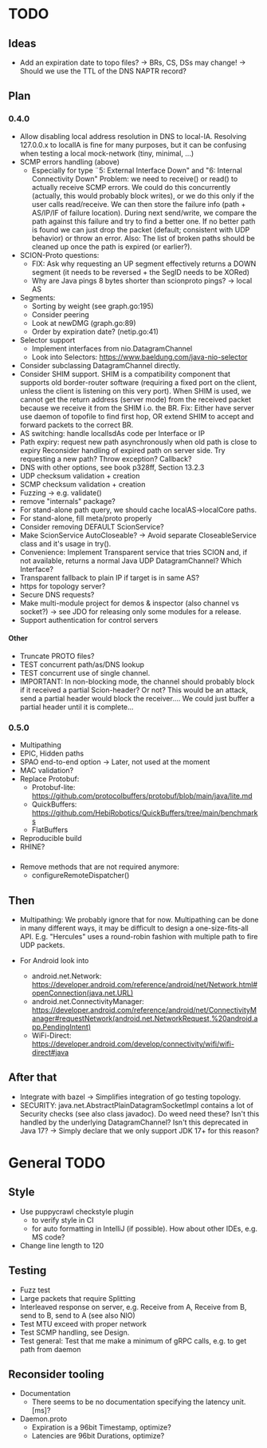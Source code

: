 # TODO

## Ideas
- Add an expiration date to topo files?
  -> BRs, CS, DSs may change!
  -> Should we use the TTL of the DNS NAPTR record?

## Plan

### 0.4.0
- Allow disabling local address resolution in DNS to local-IA. Resolving 127.0.0.x to
  localIA is fine for many purposes, but it can be confusing when testing a local
  mock-network (tiny, minimal, ...)
- SCMP errors handling (above)
  - Especially for type ¨5: External Interface Down" and "6: Internal Connectivity Down"
    Problem: we need to receive() or read() to actually receive SCMP errors.
    We could do this concurrently (actually, this would probably block writes),
    or we do this only if the user calls read/receive. We can then store the failure info
    (path + AS/IP/IF of failure location). During next send/write, we compare the 
    path against this failure and try to find a better one. If no better path is found
    we can just drop the packet (default; consistent with UDP behavior) or throw an error. 
    Also: The list of broken paths should be cleaned up once the path is expired (or earlier?). 
- SCION-Proto questions:
  - FIX: Ask why requesting an UP segment effectively returns a DOWN segment
    (it needs to be reversed + the SegID needs to be XORed)
  - Why are Java pings 8 bytes shorter than scionproto pings? -> local AS
- Segments:
  - Sorting by weight (see graph.go:195)
  - Consider peering
  - Look at newDMG (graph.go:89)
  - Order by expiration date? (netip.go:41)
- Selector support
  - Implement interfaces from nio.DatagramChannel
  - Look into Selectors:  https://www.baeldung.com/java-nio-selector
- Consider subclassing DatagramChannel directly.
- Consider SHIM support. SHIM is a compatibility component that supports
  old border-router software (requiring a fixed port on the client, unless
  the client is listening on this very port).  When SHIM is used, we cannot 
  get the return address (server mode) from the received packet because we receive it 
  from the SHIM i.o. the BR. Fix: Either have server use daemon of topofile to find
  first hop, OR extend SHIM to accept and forward packets to the correct BR.
- AS switching: handle localIsdAs code per Interface or IP
- Path expiry: request new path asynchronously when old path is close to expiry
  Reconsider handling of expired path on server side. Try requesting a new path?
  Throw exception? Callback?
- DNS with other options, see book p328ff, Section 13.2.3
- UDP checksum validation + creation
- SCMP checksum validation + creation
- Fuzzing -> e.g. validate()
- remove "internals" package?
- For stand-alone path query, we should cache localAS->localCore paths.
- For stand-alone, fill meta/proto properly
- Consider removing DEFAULT ScionService?
- Make ScionService AutoCloseable? -> Avoid separate CloseableService class and it's usage in try().
- Convenience: Implement Transparent service that tries SCION and, if not available,
  returns a normal Java UDP DatagramChannel? Which Interface?
- Transparent fallback to plain IP if target is in same AS?
- https for topology server?
- Secure DNS requests?
- Make multi-module project for demos & inspector (also channel vs socket?)
  -> see JDO for releasing only some modules for a release.
- Support authentication for control servers

#### Other
- Truncate PROTO files?
- TEST concurrent path/as/DNS lookup
- TEST concurrent use of single channel.
- IMPORTANT: In non-blocking mode, the channel should probably block if it received a partial Scion-header?
  Or not? This would be an attack, send a partial header would block the receiver....
  We could just buffer a partial header until it is complete...

### 0.5.0
- Multipathing
- EPIC, Hidden paths
- SPAO end-to-end option -> Later, not used at the moment
- MAC validation?
- Replace Protobuf:
  - Protobuf-lite: https://github.com/protocolbuffers/protobuf/blob/main/java/lite.md
  - QuickBuffers: https://github.com/HebiRobotics/QuickBuffers/tree/main/benchmarks
  - FlatBuffers
- Reproducible build
- RHINE?

###
- Remove methods that are not required anymore:
  - configureRemoteDispatcher() 

## Then

- Multipathing: We probably ignore that for now. Multipathing can be done in
  many different ways, it may be difficult to design a one-size-fits-all API.
  E.g. "Hercules" uses a round-robin fashion with multiple path to fire UDP packets. 

- For Android look into
  - android.net.Network: 
    https://developer.android.com/reference/android/net/Network.html#openConnection(java.net.URL)
  - android.net.ConnectivityManager: 
    https://developer.android.com/reference/android/net/ConnectivityManager#requestNetwork(android.net.NetworkRequest,%20android.app.PendingIntent)
  - WiFi-Direct: 
    https://developer.android.com/develop/connectivity/wifi/wifi-direct#java

## After that
- Integrate with bazel -> Simplifies integration of go testing topology.
- SECURITY: java.net.AbstractPlainDatagramSocketImpl contains a lot of 
  Security checks (see also class javadoc). Do weed need these? Isn't this
  handled by the underlying DatagramChannel? Isn't this deprecated in Java 17?
  -> Simply declare that we only support JDK 17+ for this reason?

# General TODO

## Style

- Use puppycrawl checkstyle plugin
  - to verify style in CI
  - for auto formatting in IntelliJ (if possible). How about other IDEs, e.g. MS code?
- Change line length to 120 


## Testing
- Fuzz test
- Large packets that require Splitting
- Interleaved response on server, e.g. Receive from A, Receive from B, send to B, send to A (see also NIO)
- Test MTU exceed with proper network
- Test SCMP handling, see Design.
- Test general: Test that me make a minimum of gRPC calls, e.g. to get path from daemon 

## Reconsider tooling
- Documentation
  - There seems to be no documentation specifying the latency unit. [ms]?
- Daemon.proto
  - Expiration is a 96bit Timestamp, optimize?
  - Latencies are 96bit Durations, optimize?
 
